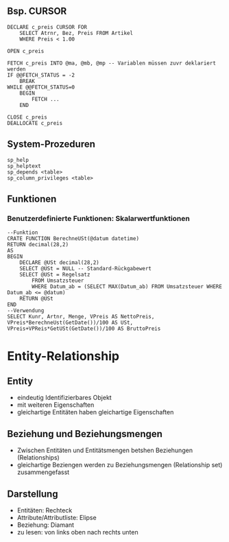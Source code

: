 ## Bsp. CURSOR

	DECLARE c_preis CURSOR FOR
		SELECT Atrnr, Bez, Preis FROM Artikel
		WHERE Preis < 1.00
	
	OPEN c_preis
	
	FETCH c_preis INTO @ma, @mb, @mp -- Variablen müssen zuvr deklariert werden
	IF @@FETCH_STATUS = -2
		BREAK
	WHILE @@FETCH_STATUS=0
		BEGIN
			FETCH ...
		END
	
	CLOSE c_preis
	DEALLOCATE c_preis

## System-Prozeduren

	sp_help
	sp_helptext
	sp_depends <table>
	sp_column_privileges <table>

## Funktionen

### Benutzerdefinierte Funktionen: Skalarwertfunktionen

	--Funktion
	CRATE FUNCTION BerechneUSt(@datum datetime)
	RETURN decimal(28,2)
	AS
	BEGIN
		DECLARE @USt decimal(28,2)
		SELECT @USt = NULL -- Standard-Rückgabewert
		SELECT @USt = Regelsatz
			FROM Umsatzsteuer
			WHERE Datum_ab = (SELECT MAX(Datum_ab) FROM Umsatzsteuer WHERE Datum_ab <= @datum)
		RETURN @USt
	END
	--Verwendung
	SELECT Kunr, Artnr, Menge, VPreis AS NettoPreis, VPreis*BerechneUst(GetDate())/100 AS USt, VPreis+VPReis*GetUSt(GetDate())/100 AS BruttoPreis

# Entity-Relationship

## Entity

- eindeutig Identifizierbares Objekt
- mit weiteren Eigenschaften
- gleichartige Entitäten haben gleichartige Eigenschaften

## Beziehung und Beziehungsmengen

- Zwischen Entitäten und Entitätsmengen betshen Beziehungen (Relationships)
- gleichartige Beziengen werden zu Beziehungsmengen (Relationship set) zusammengefasst

## Darstellung

- Entitäten: Rechteck
- Attribute/Attributliste: Elipse
- Beziehung: Diamant
- zu lesen: von links oben nach rechts unten
